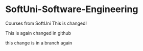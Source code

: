 # SoftUni-Software-Engineering
Courses from SoftUni
This is changed!

This is again changed in github

this change is in a branch again
